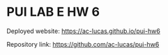 # PUI LAB E HW 6

Deployed website: https://ac-lucas.github.io/pui-hw6

Repository link: https://github.com/ac-lucas/pui-hw6
